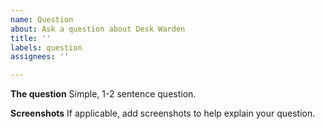 ```yaml
---
name: Question
about: Ask a question about Desk Warden
title: ''
labels: question
assignees: ''

---
```


**The question**
Simple, 1-2 sentence question.

**Screenshots**
If applicable, add screenshots to help explain your question.
